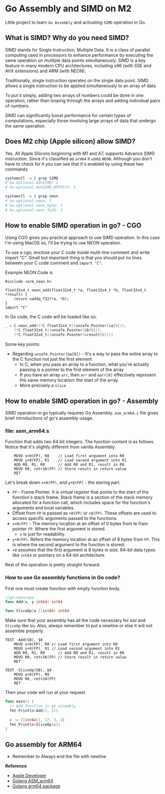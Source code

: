 # Go Assembly and SIMD on M2

Little project to learn `Go Assembly` and activating `SIMD` operation in Go. 

## What is SIMD? Why do you need SIMD?

SIMD stands for Single Instruction, Multiple Data. It is a class of parallel computing used in processors to enhance performance by executing the same operation on multiple data points simultaneously. SIMD is a key feature in many modern CPU architectures, including x86 (with SSE and AVX extensions) and ARM (with NEON).

Traditionally, single instruction operates on the single data point. SIMD allows a single instruction to be applied simultaneously to an array of data. 

To put it simply, adding two arrays of numbers could be done in one operation, rather than looping through the arrays and adding individual pairs of numbers.

SIMD can significantly boost performance for certain types of computations, especially those involving large arrays of data that undergo the same operation.

## Does M2 chip (Apple silicon) allow SIMD?

Yes. All Apple Silicons beginning with M1 and A7, supports Advance SIMD instruction.
Since it's classified as `arm64` it uses `NEON`. Although you don't have to check for it
you can see that it's enabled by using these two commands 

```bash
systemctl -a | grep SIMD
# hw.optional.AdvSIMD: 1
# hw.optional.AdvSIMD_HPFPCvt: 1

systemctl -a | grep neon
# hw.optional.neon: 1
# hw.optional.neon_hpfp: 1
# hw.optional.neon_fp16: 1
```

## How to enable SIMD operation in go? - CGO

Using CGO gives you practical approach to use SIMD operation. In this case I'm using MacOS 
so, I'll be trying to use NEON operation.

To use a cgo, enclose your C code inside multi-line comment and write import "C".
Small but important thing is that you should put no lines between your C code comment and `import "C"`.

Example NEON Code is

```cgo
#include <arm_neon.h>

float32x4_t neon_add(float32x4_t *a, float32x4_t *b, float32x4_t *result) {
    return vaddq_f32(*a, *b);
}
import "C"
```

In Go code, the C code will be loaded like so:
```go
_ = C.neon_add((*C.float32x4_t)(unsafe.Pointer(&a[0])),
    (*C.float32x4_t)(unsafe.Pointer(&b[0])),
    (*C.float32x4_t)(unsafe.Pointer(&result[0])))
```
Some key points:

* Regarding `unsafe.Pointer(&a[0])` - It's a way to pass the entire array to the C function not just the first element
  * In C, when you pass an array to a function, what you're actually passing is a pointer to the first element of the array
  * If you have an array `arr`, then `arr` and `&arr[0]` effectively represent the same memory location: the start of the array.
  * More precisely a `slice`


## How to enable SIMD operation in go? - Assembly

SIMD operation in go typically requires Go Assembly. `asm_arm64.s` file gives brief introductions of go's assembly usage.

### file: asm_arm64.s
Function that adds two 64 bit integers. The function content is as follows.
Notice that it's slightly different from vanilla Assembly. 
```plan9_x86
    MOVD x+0(FP), R0    // Load first argument into R0
    MOVD y+8(FP), R1    // Load second argument into R1
    ADD R0, R1, R0      // Add R0 and R1, result in R0
    MOVD R0, ret+16(FP) // Store result in return value
    RET
```

Let's break down `x+0(FP)`, and `y+8(FP)` - the storing part. 
* `FP` - Frame Pointer. It is virtual register that points to the start of the function's stack frame. Stack frame is a section of the stack memory allocated for a function call, which includes space for the function's arguments and local variables.  
* Offset from `FP` is passed as `+0(FP)` or `+8(FP)`. These offsets are used to access specific arguments passed to the functions.
* `x+0(FP)` - The memory location at an offset of 0 bytes from te fram pointer `FP`. Where the first argument is stored. 
  * `x` is just for readability. 
* `y+8(FP)`. Refers the memory location at an offset of 8 bytes from `FP`. This is where the second argument to the function is stored. 
* `+8` assumes that the first argument is 8 bytes in size. 64-bit data types like `int64` or pointers on a 64-bit architecture. 

Rest of the operation is pretty straight forward. 

### How to use Go assembly functions in Go code?
First one must create function with empty function body. 
```go
//go:noescape
func Add(x, y int64) int64

func SliceOp(a []int64) int64
```
Make sure that your assembly has all the code necessary for `Add` and `SliceOp` like so.
Also, always remember to put a newline or else it will not assemble properly. 
```plan9_x86
TEXT ·Add(SB), $0
    MOVD x+0(FP), R0 // Load first argument into R0
    MOVD y+8(FP), R1 // Load second argument into R1
    ADD R0, R1, R0      // Add R0 and R1, result in R0
    MOVD R0, ret+16(FP) // Store result in return value
    RET
    
TEXT ·SliceOp(SB), $0
    MOVD a+8(FP), R0
    MOVD R0, ret+24(FP)
    RET

```
Then your code will run at your request
```go
func main() {
  // Add function in go assembly
  fmt.Println(Add(1, 2))
  
  c := []int64{1, 17, 3, 4}
  fmt.Println(SliceOp(c))
}
```

## Go assembly for ARM64

* Remember to Always end the file with newline


<b>Reference</b>
* [Apple Developer](https://developer.apple.com/documentation/kernel/1387446-sysctlbyname/determining_instruction_set_characteristics)
* [Golang ASM_arm64](https://go.dev/doc/asm#arm64)
* [Golang arm64 package](https://pkg.go.dev/cmd/internal/obj/arm64#section-sourcefiles)